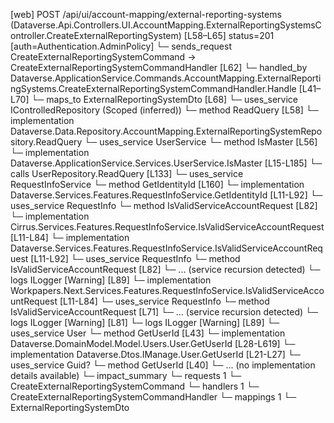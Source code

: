 [web] POST /api/ui/account-mapping/external-reporting-systems  (Dataverse.Api.Controllers.UI.AccountMapping.ExternalReportingSystemsController.CreateExternalReportingSystem)  [L58–L65] status=201 [auth=Authentication.AdminPolicy]
  └─ sends_request CreateExternalReportingSystemCommand -> CreateExternalReportingSystemCommandHandler [L62]
    └─ handled_by Dataverse.ApplicationService.Commands.AccountMapping.ExternalReportingSystems.CreateExternalReportingSystemCommandHandler.Handle [L41–L70]
      └─ maps_to ExternalReportingSystemDto [L68]
      └─ uses_service IControlledRepository<ExternalReportingSystem> (Scoped (inferred))
        └─ method ReadQuery [L58]
          └─ implementation Dataverse.Data.Repository.AccountMapping.ExternalReportingSystemRepository.ReadQuery
      └─ uses_service UserService
        └─ method IsMaster [L56]
          └─ implementation Dataverse.ApplicationService.Services.UserService.IsMaster [L15-L185]
            └─ calls UserRepository.ReadQuery [L133]
            └─ uses_service RequestInfoService
              └─ method GetIdentityId [L160]
                └─ implementation Dataverse.Services.Features.RequestInfoService.GetIdentityId [L11-L92]
                  └─ uses_service RequestInfo
                    └─ method IsValidServiceAccountRequest [L82]
                      └─ implementation Cirrus.Services.Features.RequestInfoService.IsValidServiceAccountRequest [L11-L84]
                      └─ implementation Dataverse.Services.Features.RequestInfoService.IsValidServiceAccountRequest [L11-L92]
                        └─ uses_service RequestInfo
                          └─ method IsValidServiceAccountRequest [L82]
                            └─ ... (service recursion detected)
                        └─ logs ILogger<IRequestInfoService> [Warning] [L89]
                      └─ implementation Workpapers.Next.Services.Features.RequestInfoService.IsValidServiceAccountRequest [L11-L84]
                        └─ uses_service RequestInfo
                          └─ method IsValidServiceAccountRequest [L71]
                            └─ ... (service recursion detected)
                        └─ logs ILogger<IRequestInfoService> [Warning] [L81]
                  └─ logs ILogger<IRequestInfoService> [Warning] [L89]
            └─ uses_service User
              └─ method GetUserId [L43]
                └─ implementation Dataverse.DomainModel.Model.Users.User.GetUserId [L28-L619]
                └─ implementation Dataverse.Dtos.IManage.User.GetUserId [L21-L27]
            └─ uses_service Guid?
              └─ method GetUserId [L40]
                └─ ... (no implementation details available)
  └─ impact_summary
    └─ requests 1
      └─ CreateExternalReportingSystemCommand
    └─ handlers 1
      └─ CreateExternalReportingSystemCommandHandler
    └─ mappings 1
      └─ ExternalReportingSystemDto

